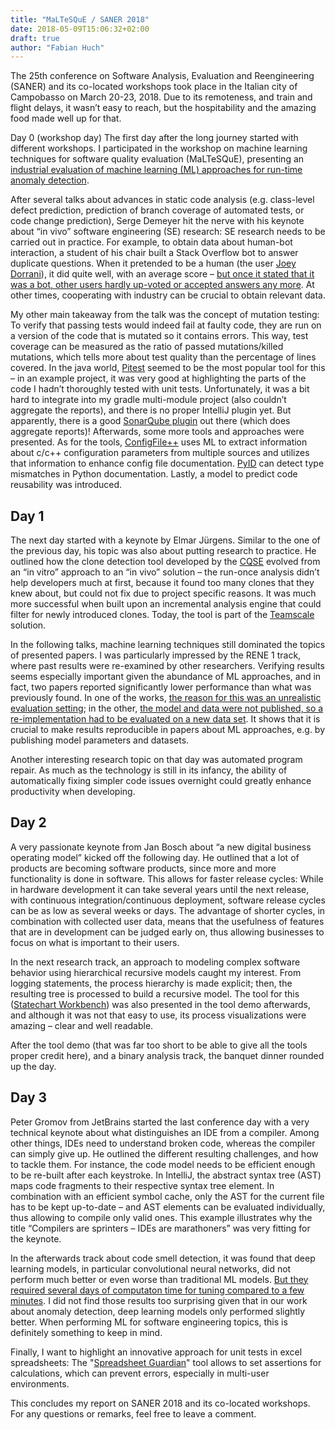 ```yaml
---
title: "MaLTeSQuE / SANER 2018"
date: 2018-05-09T15:06:32+02:00
draft: true
author: "Fabian Huch"
---
```

The 25th conference on Software Analysis, Evaluation and Reengineering (SANER) and its co-located workshops took place in the Italian city of Campobasso on March 20-23, 2018. Due to its remoteness, and train and flight delays, it wasn’t easy to reach, but the hospitability and the amazing food made well up for that.

Day 0 (workshop day)
The first day after the long journey started with different workshops. I participated in the workshop on machine learning techniques for software quality evaluation (MaLTeSQuE), presenting an [industrial evaluation of machine learning (ML) approaches for run-time anomaly detection](https://doi.org/10.1109/MALTESQUE.2018.8368453).

After several talks about advances in static code analysis (e.g. class-level defect prediction, prediction of branch coverage of automated tests, or code change prediction), Serge Demeyer hit the nerve with his keynote about “in vivo” software engineering (SE) research: SE research needs to be carried out in practice. For example, to obtain data about human-bot interaction, a student of his chair built a Stack Overflow bot to answer duplicate questions. When it pretended to be a human (the user [Joey Dorrani](https://stackoverflow.com/users/4461216/joey-dorrani)), it did quite well, with an average score – [but once it stated that it was a bot, other users hardly up-voted or accepted answers any more](http://doi.org/10.1145/2851581.2892311). At other times, cooperating with industry can be crucial to obtain relevant data.

My other main takeaway from the talk was the concept of mutation testing: To verify that passing tests would indeed fail at faulty code, they are run on a version of the code that is mutated so it contains errors. This way, test coverage can be measured as the ratio of passed mutations/killed mutations, which tells more about test quality than the percentage of lines covered. In the java world, [Pitest](http://pitest.org/) seemed to be the most popular tool for this – in an example project, it was very good at highlighting the parts of the code I hadn’t thoroughly tested with unit tests. Unfortunately, it was a bit hard to integrate into my gradle multi-module project (also couldn’t aggregate the reports), and there is no proper IntelliJ plugin yet. But apparently, there is a good [SonarQube plugin](https://github.com/VinodAnandan/sonar-pitest) out there (which does aggregate reports)!
Afterwards, some more tools and approaches were presented. As for the tools, [ConfigFile++](https://doi.org/10.1109/MALTESQUE.2018.8368457) uses ML to extract information about c/c++ configuration parameters from multiple sources and utilizes that information to enhance config file documentation. [PyID](https://doi.org/10.1109/MALTESQUE.2018.8368458) can detect type mismatches in Python documentation. Lastly, a model to predict code reusability was introduced.

## Day 1
The next day started with a keynote by Elmar Jürgens. Similar to the one of the previous day, his topic was also about putting research to practice. He outlined how the clone detection tool developed by the [CQSE](https://www.cqse.eu/en/) evolved from an “in vitro” approach to an “in vivo” solution – the run-once analysis didn’t help developers much at first, because it found too many clones that they knew about, but could not fix due to project specific reasons. It was much more successful when built upon an incremental analysis engine that could filter for newly introduced clones. Today, the tool is part of the [Teamscale](https://www.cqse.eu/en/products/teamscale/landing/) solution.

In the following talks, machine learning techniques still dominated the topics of presented papers. I was particularly impressed by the RENE 1 track, where past results were re-examined by other researchers. Verifying results seems especially important given the abundance of ML approaches, and in fact, two papers reported significantly lower performance than what was previously found. In one of the works, [the reason for this was an unrealistic evaluation setting](https://doi.org/10.1109/SANER.2018.8330264); in the other, [the model and data were not published, so a re-implementation had to be evaluated on a new data set](https://doi.org/10.1109/SANER.2018.8330262). It shows that it is crucial to make results reproducible in papers about ML approaches, e.g. by publishing model parameters and datasets.

Another interesting research topic on that day was automated program repair. As much as the technology is still in its infancy, the ability of automatically fixing simpler code issues overnight could greatly enhance productivity when developing.

## Day 2
A very passionate keynote from Jan Bosch about “a new digital business operating model” kicked off the following day. He outlined that a lot of products are becoming software products, since more and more functionality is done in software. This allows for faster release cycles: While in hardware development it can take several years until the next release, with continuous integration/continuous deployment, software release cycles can be as low as several weeks or days. The advantage of shorter cycles, in combination with collected user data, means that the usefulness of features that are in development can be judged early on, thus allowing businesses to focus on what is important to their users.

In the next research track, an approach to modeling complex software behavior using hierarchical recursive models caught my interest. From logging statements, the process hierarchy is made explicit; then, the resulting tree is processed to build a recursive model. The tool for this ([Statechart Workbench](https://svn.win.tue.nl/repos/prom/Packages/Statechart/)) was also presented in the tool demo afterwards, and although it was not that easy to use, its process visualizations were amazing – clear and well readable.

After the tool demo (that was far too short to be able to give all the tools proper credit here), and a binary analysis track, the banquet dinner rounded up the day.


## Day 3 
Peter Gromov from JetBrains started the last conference day with a very technical keynote about what distinguishes an IDE from a compiler. Among other things, IDEs need to understand broken code, whereas the compiler can simply give up. He outlined the different resulting challenges, and how to tackle them. For instance, the code model needs to be efficient enough to be re-built after each keystroke. In IntelliJ, the abstract syntax tree (AST) maps code fragments to their respective syntax tree element. In combination with an efficient symbol cache, only the AST for the current file has to be kept up-to-date – and AST elements can be evaluated individually, thus allowing to compile only valid ones. This example illustrates why the title “Compilers are sprinters – IDEs are marathoners” was very fitting for the keynote.

In the afterwards track about code smell detection, it was found that deep learning models, in particular convolutional neural networks, did not perform much better or even worse than traditional ML models. [But they required several days of computaton time for tuning compared to a few minutes](https://doi.org/10.1109/SANER.2018.8330265). I did not find those results too surprising given that in our work about anomaly detection, deep learning models only performed slightly better. When performing ML for software engineering topics, this is definitely something to keep in mind.

Finally, I want to highlight an innovative approach for unit tests in excel spreadsheets: The "[Spreadsheet Guardian](https://arxiv.org/abs/1612.03813)" tool allows to set assertions for calculations, which can prevent errors, especially in multi-user environments.

This concludes my report on SANER 2018 and its co-located workshops. For any questions or remarks, feel free to leave a comment.